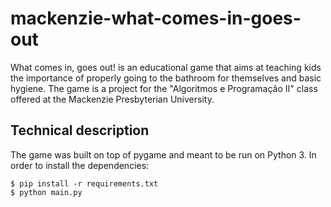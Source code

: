 # mackenzie-what-comes-in-goes-out

What comes in, goes out! is an educational game that aims at teaching kids the importance of properly going to the bathroom for themselves and basic hygiene. The game is a project for the "Algoritmos e Programação II" class offered at the Mackenzie Presbyterian University.

## Technical description

The game was built on top of pygame and meant to be run on Python 3. In order to install the dependencies:

```
$ pip install -r requirements.txt
$ python main.py
```